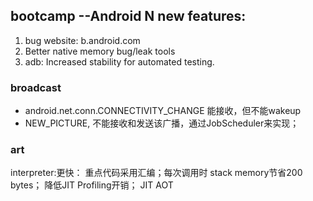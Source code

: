 
## bootcamp --Android N new features:

1. bug website: b.android.com
2. Better native memory bug/leak tools
3. adb: Increased stability for automated testing.

### broadcast

- android.net.conn.CONNECTIVITY_CHANGE 能接收，但不能wakeup
- NEW_PICTURE, 不能接收和发送该广播，通过JobScheduler来实现；

### art

interpreter:更快： 重点代码采用汇编；每次调用时 stack memory节省200 bytes； 降低JIT Profiling开销；
JIT
AOT
